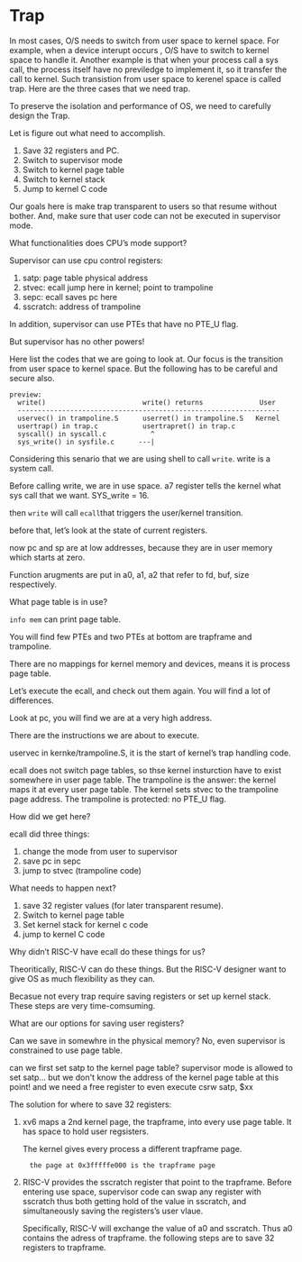 # Trap

In most cases, O/S needs to switch from user space to kernel space. For example, when a device interupt occurs , O/S have to switch to kernel space to handle it. Another example is that when your process call a sys call, the process itself have no previledge to implement it, so it transfer the call to kernel. Such transistion from user space to kerenel space is called trap. Here are the three cases that we need trap.

To preserve the isolation and performance of OS, we need to carefully design the Trap.

Let is figure out what need to accomplish.

1. Save 32 registers and PC.
2. Switch to supervisor mode
3. Switch to kernel page table
4. Switch to kernel stack 
5. Jump to kernel C code

Our goals here is make trap transparent to users so that resume without bother. And, make sure that user code can not be executed in supervisor mode.

What functionalities does CPU’s mode support?

Supervisor can use cpu control registers:

1. satp: page table physical address
2. stvec: ecall jump here in kernel; point to trampoline
3. sepc: ecall saves pc here
4. sscratch: address of trampoline

In addition, supervisor can use PTEs that have no PTE_U flag.

But supervisor has no other powers!

Here list the codes that we are going to look at. Our focus is the transition from user space to kernel space. But the following has to be careful and secure also.

```
preview:
  write()                        write() returns              User
  -----------------------------------------------------------------
  uservec() in trampoline.S      userret() in trampoline.S   Kernel
  usertrap() in trap.c           usertrapret() in trap.c
  syscall() in syscall.c           ^
  sys_write() in sysfile.c      ---|
```

Considering this senario that we are using shell to call `write`. write is a system call.

Before calling write, we are in use space. a7 register tells the kernel what sys call that we want. SYS_write = 16.

then `write` will call `ecall`that triggers the user/kernel transition.

before that, let’s look at the state of current registers.

now pc and sp are at low addresses, because they are in user memory which starts at  zero.

Function arugments are put in a0, a1, a2 that refer to fd, buf, size respectively.

What page table is in use?

`info mem` can print page table. 

You will find few PTEs and two PTEs at bottom are trapframe and trampoline.

There are no mappings for kernel memory and devices, means it is process page table.

Let’s execute the ecall, and check out them again. You will find a lot of differences.

Look at pc, you will find we are at a very high address.

There are the instructions we are about to execute.

uservec in kernke/trampoline.S, it is the start of kernel’s trap handling code.

ecall does not switch page tables, so thse kernel insturction have to exist somewhere in user page table. The trampoline is the answer: the kernel maps it at every user page table. The kernel sets stvec to the trampoline page address. The trampoline is protected: no PTE_U flag.

How did we get here?

ecall did three things:

1. change the mode from user to supervisor
2. save pc in sepc
3. jump to stvec (trampoline code)

What needs to happen next?

1. save 32 register values (for later transparent resume).
2. Switch to kernel page table
3. Set kernel stack for kernel c code 
4. jump to kernel C code

Why didn’t RISC-V have ecall do these things for us?

Theoritically, RISC-V can do these things. But the RISC-V designer want to give OS as much flexibility as they can.

Becasue not every trap require saving registers or set up kernel stack. These steps are very time-comsuming. 



What are our options for saving user registers?

Can we save in somewhre in the physical memory? No, even supervisor is constrained to use page table.

  can we first set satp to the kernel page table?
    	supervisor mode is allowed to set satp...
   	 but we don't know the address of the kernel page table at this point!
  	  and we need a free register to even execute csrw satp, $xx

The solution for where to save 32 registers:

1. xv6 maps a 2nd kernel page, the trapframe, into every use page table. It has space to hold user regsisters.

   The kernel gives every process a different trapframe page. 

```
     the page at 0x3fffffe000 is the trapframe page
```

2. RISC-V provides the sscratch register that point to the trapframe. Before entering use space, supervisor code can swap any register with sscratch thus both getting hold of the value in sscratch, and simultaneously saving the registers’s user vlaue.

   Specifically, RISC-V will exchange the value of a0 and sscratch.  Thus a0 contains the adress of trapframe. the following steps are to save 32 registers to trapframe.


